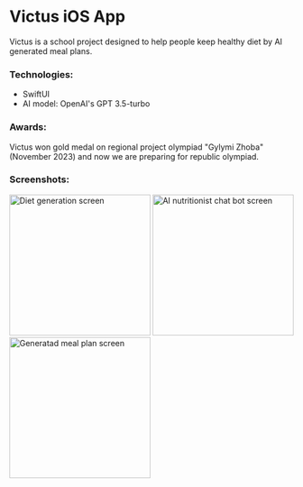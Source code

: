 #  Victus iOS App

Victus is a school project designed to help people keep healthy diet by AI generated meal plans.

### Technologies:
* SwiftUI
* AI model: OpenAI's GPT 3.5-turbo

### Awards:
Victus won gold medal on regional project olympiad "Gylymi Zhoba" (November 2023) and now we are preparing for republic olympiad.

### Screenshots:
<img src="https://i.imgur.com/uMf0X65.png" alt="Diet generation screen" width="250"/> <img src="https://i.imgur.com/BCu4tss.png" alt="AI nutritionist chat bot screen" width="250"/> <img src="https://i.imgur.com/wtPhN6B.jpg" alt="Generatad meal plan screen" width="250"/>
